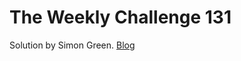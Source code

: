 # The Weekly Challenge 131

Solution by Simon Green. [Blog](https://dev.to/simongreennet/weekly-challenge-131-1fl1)
